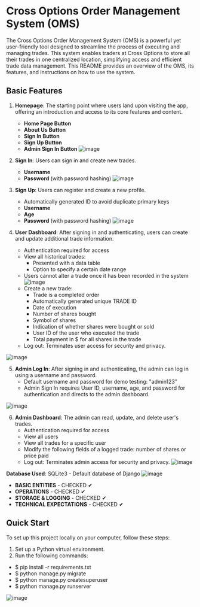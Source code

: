 # Cross Options Order Management System (OMS)

The Cross Options Order Management System (OMS) is a powerful yet user-friendly tool designed to streamline the process of executing and managing trades. This system enables traders at Cross Options to store all their trades in one centralized location, simplifying access and efficient trade data management. This README provides an overview of the OMS, its features, and instructions on how to use the system.

## Basic Features

1. **Homepage**: The starting point where users land upon visiting the app, offering an introduction and access to its core features and content.
   - **Home Page Button**
   - **About Us Button**
   - **Sign In Button**
   - **Sign Up Button**
   - **Admin Sign In Button**
![image](https://github.com/Finestart1921410/Cross-Options-Order-Management-System/assets/136356100/cd6ae08a-c0ae-4020-9c2c-0ac8e517643d)


2. **Sign In**: Users can sign in and create new trades.
   - **Username**
   - **Password** (with password hashing)
![image](https://github.com/Finestart1921410/Cross-Options-Order-Management-System/assets/136356100/d6185e80-2bd3-4b5a-a0f5-4bf221cee54f)


3. **Sign Up**: Users can register and create a new profile.
   - Automatically generated ID to avoid duplicate primary keys
   - **Username**
   - **Age**
   - **Password** (with password hashing)
![image](https://github.com/Finestart1921410/Cross-Options-Order-Management-System/assets/136356100/304a5142-e0db-404a-a70e-6caa1e7d29a2)

        
4. **User Dashboard**: After signing in and authenticating, users can create and update additional trade information.
   - Authentication required for access
   - View all historical trades:
     - Presented with a data table
     - Option to specify a certain date range
   - Users cannot alter a trade once it has been recorded in the system
![image](https://github.com/Finestart1921410/Cross-Options-Order-Management-System/assets/136356100/eb3f3573-964e-4f05-a9c8-311835a36bcc)
   - Create a new trade:
     - Trade is a completed order
     - Automatically generated unique TRADE ID
     - Date of execution
     - Number of shares bought
     - Symbol of shares
     - Indication of whether shares were bought or sold
     - User ID of the user who executed the trade
     - Total payment in $ for all shares in the trade
   - Log out: Terminates user access for security and privacy.

![image](https://github.com/Finestart1921410/Cross-Options-Order-Management-System/assets/136356100/ecf39ff8-8aa8-4cd4-8024-4b6a4da68cbf)


5. **Admin Log In**: After signing in and authenticating, the admin can log in using a username and password.
   - Default username and password for demo testing: "admin123"
   - Admin Sign In requires User ID, username, age, and password for authentication and directs to the admin dashboard.

![image](https://github.com/Finestart1921410/Cross-Options-Order-Management-System/assets/136356100/55b7633b-8001-4dc0-8b85-adf5cd682026)

6. **Admin Dashboard**: The admin can read, update, and delete user's trades.
   - Authentication required for access
   - View all users
   - View all trades for a specific user
   - Modify the following fields of a logged trade: number of shares or price paid
   - Log out: Terminates admin access for security and privacy.
   ![image](https://github.com/Finestart1921410/Cross-Options-Order-Management-System/assets/136356100/35fe1559-a2dd-47c2-90d3-c711b7ff5c7f)


**Database Used**: SQLite3 - Default database of Django
![image](https://github.com/Finestart1921410/Cross-Options-Order-Management-System/assets/136356100/1664ae9d-0077-40cb-9354-f3723f21930f)


 - **BASIC ENTITIES** - CHECKED ✔
 - **OPERATIONS** - CHECKED ✔
 - **STORAGE & LOGGING** - CHECKED ✔
 - **TECHNICAL EXPECTATIONS** - CHECKED ✔

## Quick Start

To set up this project locally on your computer, follow these steps:

1. Set up a Python virtual environment.
2. Run the following commands:

 - $ pip install -r requirements.txt
 - $ python manage.py migrate
 - $ python manage.py createsuperuser
 - $ python manage.py runserver

![image](https://github.com/Finestart1921410/Cross-Options-Order-Management-System/assets/136356100/2ab2cb00-d97c-4915-9445-5cfabc36b1f8)



